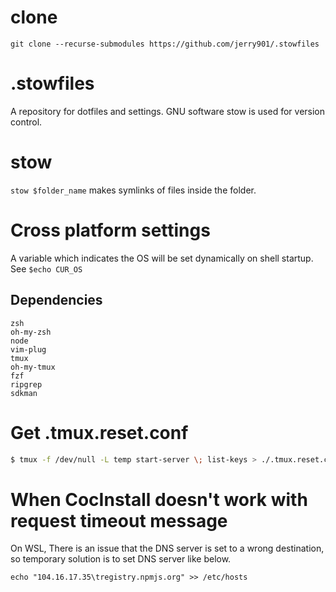 # clone
`git clone --recurse-submodules https://github.com/jerry901/.stowfiles`

# .stowfiles
A repository for dotfiles and settings. GNU software stow is used for version control.

# stow
`stow $folder_name` makes symlinks of files inside the folder.

# Cross platform settings
A variable which indicates the OS will be set dynamically on shell startup.  
See `$echo CUR_OS`

## Dependencies
```
zsh
oh-my-zsh
node
vim-plug
tmux
oh-my-tmux
fzf
ripgrep
sdkman
```

# Get .tmux.reset.conf
```bash
$ tmux -f /dev/null -L temp start-server \; list-keys > ./.tmux.reset.conf

```

# When CocInstall doesn't work with request timeout message
On WSL, There is an issue that the DNS server is set to a wrong destination, so temporary solution is to set DNS server like below.
```
echo "104.16.17.35\tregistry.npmjs.org" >> /etc/hosts
```

